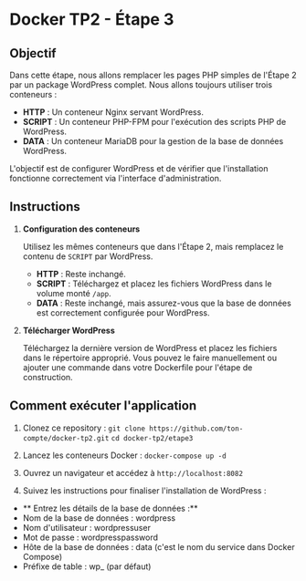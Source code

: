 # Docker TP2 - Étape 3

## Objectif

Dans cette étape, nous allons remplacer les pages PHP simples de l'Étape 2 par un package WordPress complet. Nous allons toujours utiliser trois conteneurs :
- **HTTP** : Un conteneur Nginx servant WordPress.
- **SCRIPT** : Un conteneur PHP-FPM pour l'exécution des scripts PHP de WordPress.
- **DATA** : Un conteneur MariaDB pour la gestion de la base de données WordPress.


L'objectif est de configurer WordPress et de vérifier que l'installation fonctionne correctement via l'interface d'administration.



## Instructions

1. **Configuration des conteneurs**

   Utilisez les mêmes conteneurs que dans l'Étape 2, mais remplacez le contenu de `SCRIPT` par WordPress.

   - **HTTP** : Reste inchangé.
   - **SCRIPT** : Téléchargez et placez les fichiers WordPress dans le volume monté `/app`.
   - **DATA** : Reste inchangé, mais assurez-vous que la base de données est correctement configurée pour WordPress.

2. **Télécharger WordPress**

   Téléchargez la dernière version de WordPress et placez les fichiers dans le répertoire approprié. Vous pouvez le faire manuellement ou ajouter une commande dans votre Dockerfile pour l'étape de construction.



## Comment exécuter l'application
1. Clonez ce repository :
`git clone https://github.com/ton-compte/docker-tp2.git`
`cd docker-tp2/etape3`

2. Lancez les conteneurs Docker :
`docker-compose up -d`


3. Ouvrez un navigateur et accédez à `http://localhost:8082`

4. Suivez les instructions pour finaliser l'installation de WordPress :


- ** Entrez les détails de la base de données :**
- Nom de la base de données : wordpress
- Nom d'utilisateur : wordpressuser
- Mot de passe : wordpresspassword
- Hôte de la base de données : data (c'est le nom du service dans Docker Compose)
- Préfixe de table : wp_ (par défaut)
